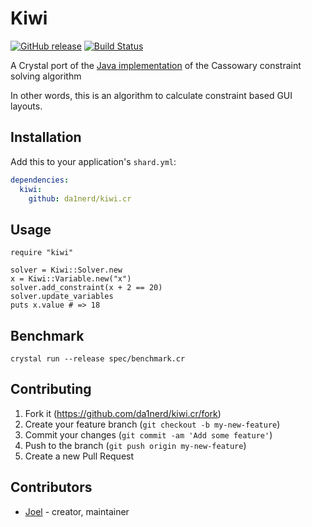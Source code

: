 # Kiwi
[![GitHub release](https://img.shields.io/github/release/da1nerd/kiwi.cr.svg)](https://github.com/da1nerd/kiwi.cr/releases)
[![Build Status](https://travis-ci.com/da1nerd/kiwi.cr.svg?branch=master)](https://travis-ci.com/da1nerd/kiwi.cr)

A Crystal port of the [Java implementation](https://github.com/alexbirkett/kiwi-java) of the Cassowary constraint solving algorithm

In other words, this is an algorithm to calculate constraint based GUI layouts.

## Installation

Add this to your application's `shard.yml`:

```yaml
dependencies:
  kiwi:
    github: da1nerd/kiwi.cr
```

## Usage

```crystal
require "kiwi"

solver = Kiwi::Solver.new
x = Kiwi::Variable.new("x")
solver.add_constraint(x + 2 == 20)
solver.update_variables
puts x.value # => 18
```

## Benchmark

```crystal
crystal run --release spec/benchmark.cr
```

## Contributing

1. Fork it (<https://github.com/da1nerd/kiwi.cr/fork>)
2. Create your feature branch (`git checkout -b my-new-feature`)
3. Commit your changes (`git commit -am 'Add some feature'`)
4. Push to the branch (`git push origin my-new-feature`)
5. Create a new Pull Request

## Contributors

- [Joel](https://github.com/da1nerd) - creator, maintainer
